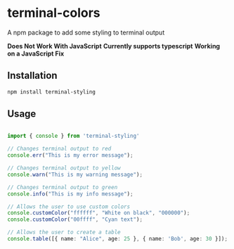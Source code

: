 # terminal-colors

A npm package to add some styling to terminal output

**Does Not Work With JavaScript**
**Currently supports typescript**
**Working on a JavaScript Fix**

## Installation

```sh
npm install terminal-styling
```

## Usage

```typescript

import { console } from 'terminal-styling'

// Changes terminal output to red
console.err("This is my error message");

// Changes terminal output to yellow
console.warn("This is my warning message");

// Changes terminal output to green
console.info("This is my info message");

// Allows the user to use custom colors
console.customColor("ffffff", "White on black", "000000");
console.customColor("00ffff", "Cyan text");

// Allows the user to create a table
console.table([{ name: "Alice", age: 25 }, { name: 'Bob', age: 30 }]);

```
